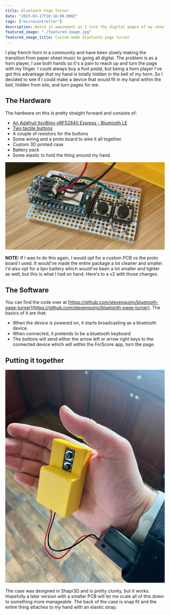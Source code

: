 ```yaml
---
title: Bluetooth Page Turner 
date: "2023-03-17T10:16:00.000Z"
tags: ["microcontroller"]
description: Watch in amazement as I turn the digital pages of my sheet music by magic. Or just a hidden bluetooth device.
featured_image: "./featured-image.jpg"
featured_image_title: Custom made bluetooth page turner
---
```


I play french horn in a community and have been slowly making the transition from paper sheet music to going all digital. The problem is as a horn player, I use both hands so it's a pain to reach up and turn the page with my finger. I could always buy a foot pedal, but being a horn player I've got this advantage that my hand is totally hidden in the bell of my horn. So I decided to see if I could make a device that would fit in my hand within the bell, hidden from site, and turn pages for me. 

## The Hardware

The hardware on this is pretty straight forward and consists of:

* [An Adafruit ItsyBitsy nRF52840 Express - Bluetooth LE](https://www.adafruit.com/product/4481)
* [Two tactile buttons](https://www.adafruit.com/product/1119)
* A couple of resistors for the buttons
* Some wiring and a proto board to wire it all together.
* Custom 3D printed case
* Battery pack
* Some elastic to hold the thing around my hand

![Hardware setup](./board.jpg)

**NOTE:** If I was to do this again, I would opt for a custom PCB vs the proto board I used. It would've made the entire package a lot cleaner and smaller. I'd also opt for a lipo battery which would've been a lot smaller and lighter as well, but this is what I had on hand. Here's to a v2 with those changes.

## The Software

You can find the code over at [https://github.com/stevenquinn/bluetooth-page-turner](https://github.com/stevenquinn/bluetooth-page-turner). The basics of it are that:

* When the device is powered on, it starts broadcasting as a bluetooth device.
* When connected, it pretends to be a bluetooth keyboard
* The buttons will send either the arrow left or arrow right keys to the connected device which will within the ForScore app, turn the page.

## Putting it together

![Fully assembled](./fully-assembled.jpg)

The case was designed in Shapr3D and is pretty clunky, but it works. Hopefully a later version with a smaller PCB will let me scale all of this down to something more manageable. The back of the case is snap fit and the entire thing attaches to my hand with an elastic strap.